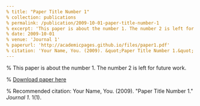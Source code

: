 ```yaml
---
% title: "Paper Title Number 1"
% collection: publications
% permalink: /publication/2009-10-01-paper-title-number-1
% excerpt: 'This paper is about the number 1. The number 2 is left for future work.'
% date: 2009-10-01
% venue: 'Journal 1'
% paperurl: 'http://academicpages.github.io/files/paper1.pdf'
% citation: 'Your Name, You. (2009). &quot;Paper Title Number 1.&quot; <i>Journal 1</i>. 1(1).'
---
```

% This paper is about the number 1. The number 2 is left for future work.

% [Download paper here](http://academicpages.github.io/files/paper1.pdf)

% Recommended citation: Your Name, You. (2009). "Paper Title Number 1." <i>Journal 1</i>. 1(1).
